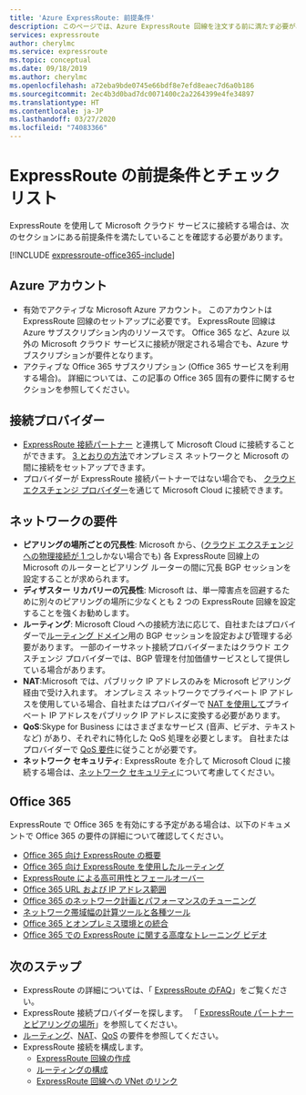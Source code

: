 ```yaml
---
title: 'Azure ExpressRoute: 前提条件'
description: このページでは、Azure ExpressRoute 回線を注文する前に満たす必要がある要件を一覧します。 ここにはチェックリストが含まれています。
services: expressroute
author: cherylmc
ms.service: expressroute
ms.topic: conceptual
ms.date: 09/18/2019
ms.author: cherylmc
ms.openlocfilehash: a72eba9bde0745e66bdf8e7efd8eaec7d6a0b186
ms.sourcegitcommit: 2ec4b3d0bad7dc0071400c2a2264399e4fe34897
ms.translationtype: HT
ms.contentlocale: ja-JP
ms.lasthandoff: 03/27/2020
ms.locfileid: "74083366"
---
```

# <a name="expressroute-prerequisites--checklist"></a>ExpressRoute の前提条件とチェック リスト
ExpressRoute を使用して Microsoft クラウド サービスに接続する場合は、次のセクションにある前提条件を満たしていることを確認する必要があります。

[!INCLUDE [expressroute-office365-include](../../includes/expressroute-office365-include.md)]

## <a name="azure-account"></a>Azure アカウント
* 有効でアクティブな Microsoft Azure アカウント。 このアカウントは ExpressRoute 回線のセットアップに必要です。 ExpressRoute 回線は Azure サブスクリプション内のリソースです。 Office 365 など、Azure 以外の Microsoft クラウド サービスに接続が限定される場合でも、Azure サブスクリプションが要件となります。
* アクティブな Office 365 サブスクリプション (Office 365 サービスを利用する場合)。 詳細については、この記事の Office 365 固有の要件に関するセクションを参照してください。

## <a name="connectivity-provider"></a>接続プロバイダー

* [ExpressRoute 接続パートナー](expressroute-locations.md#partners) と連携して Microsoft Cloud に接続することができます。 [3 とおりの方法](expressroute-introduction.md)でオンプレミス ネットワークと Microsoft の間に接続をセットアップできます。
* プロバイダーが ExpressRoute 接続パートナーではない場合でも、 [クラウド エクスチェンジ プロバイダー](expressroute-locations.md#connectivity-through-exchange-providers)を通じて Microsoft Cloud に接続できます。

## <a name="network-requirements"></a>ネットワークの要件
* **ピアリングの場所ごとの冗長性**: Microsoft から、([クラウド エクスチェンジへの物理接続が 1 つ](expressroute-faqs.md#onep2plink)しかない場合でも) 各 ExpressRoute 回線上の Microsoft のルーターとピアリング ルーターの間に冗長 BGP セッションを設定することが求められます。
* **ディザスター リカバリーの冗長性**: Microsoft は、単一障害点を回避するために別々のピアリングの場所に少なくとも 2 つの ExpressRoute 回線を設定することを強くお勧めします。
* **ルーティング**: Microsoft Cloud への接続方法に応じて、自社またはプロバイダーで[ルーティング ドメイン](expressroute-circuit-peerings.md)用の BGP セッションを設定および管理する必要があります。 一部のイーサネット接続プロバイダーまたはクラウド エクスチェンジ プロバイダーでは、BGP 管理を付加価値サービスとして提供している場合があります。
* **NAT**:Microsoft では、パブリック IP アドレスのみを Microsoft ピアリング経由で受け入れます。 オンプレミス ネットワークでプライベート IP アドレスを使用している場合、自社またはプロバイダーで [NAT を使用して](expressroute-nat.md)プライベート IP アドレスをパブリック IP アドレスに変換する必要があります。
* **QoS**:Skype for Business にはさまざまなサービス (音声、ビデオ、テキストなど) があり、それぞれに特化した QoS 処理を必要とします。 自社またはプロバイダーで [QoS 要件](expressroute-qos.md)に従うことが必要です。
* **ネットワーク セキュリティ**: ExpressRoute を介して Microsoft Cloud に接続する場合は、[ネットワーク セキュリティ](../best-practices-network-security.md)について考慮してください。

## <a name="office-365"></a>Office 365
ExpressRoute で Office 365 を有効にする予定がある場合は、以下のドキュメントで Office 365 の要件の詳細について確認してください。

* [Office 365 向け ExpressRoute の概要](https://support.office.com/article/Azure-ExpressRoute-for-Office-365-6d2534a2-c19c-4a99-be5e-33a0cee5d3bd)
* [Office 365 向け ExpressRoute を使用したルーティング](https://support.office.com/article/Routing-with-ExpressRoute-for-Office-365-e1da26c6-2d39-4379-af6f-4da213218408)
* [ExpressRoute による高可用性とフェールオーバー](https://aka.ms/erhighavailability)
* [Office 365 URL および IP アドレス範囲](https://support.office.com/article/Office-365-URLs-and-IP-address-ranges-8548a211-3fe7-47cb-abb1-355ea5aa88a2)
* [Office 365 のネットワーク計画とパフォーマンスのチューニング](https://support.office.com/article/Network-planning-and-performance-tuning-for-Office-365-e5f1228c-da3c-4654-bf16-d163daee8848)
* [ネットワーク帯域幅の計算ツールと各種ツール](https://support.office.com/article/Network-and-migration-planning-for-Office-365-f5ee6c33-bcd7-4b0b-b0f8-dc1d9fb8d132)
* [Office 365 とオンプレミス環境との統合](https://support.office.com/article/Office-365-integration-with-on-premises-environments-263faf8d-aa21-428b-aed3-2021837a4b65)
* [Office 365 での ExpressRoute に関する高度なトレーニング ビデオ](https://channel9.msdn.com/series/aer/)

## <a name="next-steps"></a>次のステップ
* ExpressRoute の詳細については、「 [ExpressRoute のFAQ](expressroute-faqs.md)」をご覧ください。
* ExpressRoute 接続プロバイダーを探します。 「 [ExpressRoute パートナーとピアリングの場所](expressroute-locations.md)」を参照してください。
* [ルーティング](expressroute-routing.md)、[NAT](expressroute-nat.md)、[QoS](expressroute-qos.md) の要件を参照してください。
* ExpressRoute 接続を構成します。
  * [ExpressRoute 回線の作成](expressroute-howto-circuit-arm.md)
  * [ルーティングの構成](expressroute-howto-routing-arm.md)
  * [ExpressRoute 回線への VNet のリンク](expressroute-howto-linkvnet-arm.md)
